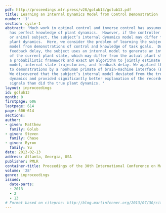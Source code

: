 ```yaml
---
pdf: http://proceedings.mlr.press/v28/golub13/golub13.pdf
title: Learning an Internal Dynamics Model from Control Demonstration
number: '1'
section: cycle-1
abstract: 'Much work in optimal control and inverse control has assumed that the controller
  has perfect knowledge of plant dynamics.  However, if the controller is a human
  or animal subject, the subject’s internal dynamics model may differ from the true
  plant dynamics.  Here, we consider the problem of learning the subject’s internal
  model from demonstrations of control and knowledge of task goals.  Due to sensory
  feedback delay, the subject uses an internal model to generate an internal prediction
  of the current plant state, which may differ from the actual plant state.  We develop
  a probabilistic framework and exact EM algorithm to jointly estimate the internal
  model, internal state trajectories, and feedback delay. We applied this framework
  to demonstrations by a nonhuman primate of brain-machine interface (BMI) control.
  We discovered that the subject’s internal model deviated from the true BMI plant
  dynamics and provided significantly better explanation of the recorded neural control
  signals than did the true plant dynamics. '
layout: inproceedings
id: golub13
month: 0
firstpage: 606
lastpage: 614
page: 606-614
sections: 
author:
- given: Matthew
  family: Golub
- given: Steven
  family: Chase
- given: Byron
  family: Yu
date: 2013-02-13
address: Atlanta, Georgia, USA
publisher: PMLR
container-title: Proceedings of the 30th International Conference on Machine Learning
volume: '28'
genre: inproceedings
issued:
  date-parts:
  - 2013
  - 2
  - 13
# Format based on citeproc: http://blog.martinfenner.org/2013/07/30/citeproc-yaml-for-bibliographies/
---
```

